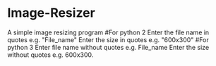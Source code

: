 # Image-Resizer
A simple image resizing program
#For python 2
Enter the file name in quotes e.g. "File_name"
Enter the size in quotes e.g. "600x300"
#For python 3
Enter file name without quotes e.g. File_name
Enter the size without quotes e.g. 600x300.
